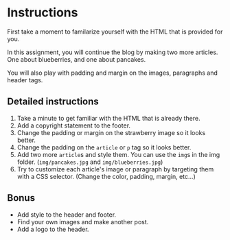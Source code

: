 # Instructions  

First take a moment to familarize yourself with the HTML that is provided for you.

In this assignment, you will continue the blog by making two more articles. One about blueberries, and one about pancakes. 

You will also play with padding and margin on the images, paragraphs and header tags.

## Detailed instructions

1. Take a minute to get familiar with the HTML that is already there.
2. Add a copyright statement to the footer.
3. Change the padding or margin on the strawberry image so it looks better.
4. Change the padding on the `article` or `p` tag so it looks better.
5. Add two more `article`s and style them. You can use the `img`s in the img folder. (`img/pancakes.jpg` and `img/blueberries.jpg`) 
6. Try to customize each article's image or paragraph by targeting them with a CSS selector. (Change the color, padding, margin, etc...)


## Bonus

* Add style to the header and footer.
* Find your own images and make another post.
* Add a logo to the header.

  
